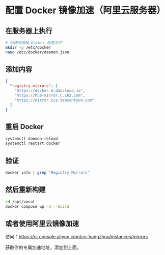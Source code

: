 # 配置 Docker 镜像加速（阿里云服务器）

## 在服务器上执行

```bash
# 创建或编辑 Docker 配置文件
mkdir -p /etc/docker
nano /etc/docker/daemon.json
```

## 添加内容

```json
{
  "registry-mirrors": [
    "https://docker.m.daocloud.io",
    "https://hub-mirror.c.163.com",
    "https://mirror.ccs.tencentyun.com"
  ]
}
```

## 重启 Docker

```bash
systemctl daemon-reload
systemctl restart docker
```

## 验证

```bash
docker info | grep "Registry Mirrors"
```

## 然后重新构建

```bash
cd /opt/vocal
docker compose up -d --build
```

## 或者使用阿里云镜像加速

访问：https://cr.console.aliyun.com/cn-hangzhou/instances/mirrors

获取你的专属加速地址，添加到上面。

